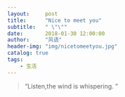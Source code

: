 ```yaml
---
layout:     post
title:      "Nice to meet you"
subtitle:   " \"\""
date:       2018-01-30 12:00:00
author:     "风语"
header-img: "img/nicetomeetyou.jpg"
catalog: true
tags:
    - 生活
---
```


> “Listen,the wind is whispering. ”
